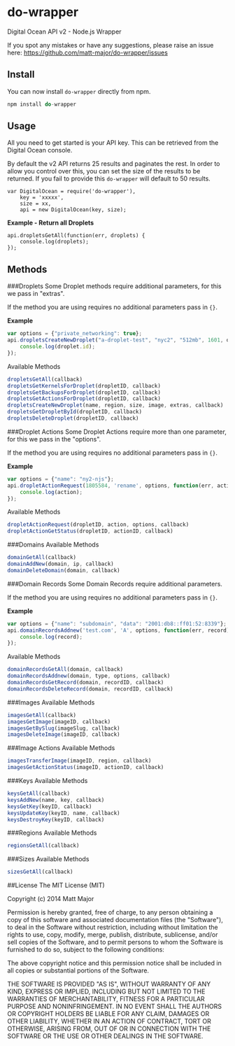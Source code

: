 do-wrapper
==========
Digital Ocean API v2 - Node.js Wrapper

If you spot any mistakes or have any suggestions, please raise an issue here:
https://github.com/matt-major/do-wrapper/issues

## Install
You can now install ```do-wrapper``` directly from npm.

```js
npm install do-wrapper
```

## Usage
All you need to get started is your API key. This can be retrieved from the Digital Ocean console.

By default the v2 API returns 25 results and paginates the rest. In order to allow you control over this, you can set the size of the results to be returned. If you fail to provide this ```do-wrapper``` will default to 50 results.

```
var DigitalOcean = require('do-wrapper'),
    key = 'xxxxx',
    size = xx,
	api = new DigitalOcean(key, size);
```

**Example - Return all Droplets**
```
api.dropletsGetAll(function(err, droplets) {
    console.log(droplets);
});
```

## Methods
###Droplets
Some Droplet methods require additional parameters, for this we pass in "extras".

If the method you are using requires no additional parameters pass in ```{}```.

**Example**
```js
var options = {"private_networking": true};
api.dropletsCreateNewDroplet("a-droplet-test", "nyc2", "512mb", 1601, options, function(err, droplet) {
    console.log(droplet.id);
});
```

Available Methods
```js
dropletsGetAll(callback)
dropletsGetKernelsForDroplet(dropletID, callback)
dropletsGetBackupsForDroplet(dropletID, callback)
dropletsGetActionsForDroplet(dropletID, callback)
dropletsCreateNewDroplet(name, region, size, image, extras, callback)
dropletsGetDropletById(dropletID, callback)
dropletsDeleteDroplet(dropletID, callback)
```
###Droplet Actions
Some Droplet Actions require more than one parameter, for this we pass in the "options".

If the method you are using requires no additional parameters pass in ```{}```.

**Example**
```js
var options = {"name": "ny2-njs"};
api.dropletActionRequest(1805584, 'rename', options, function(err, action) {
    console.log(action);
});
```
Available Methods
```js
dropletActionRequest(dropletID, action, options, callback)
dropletActionGetStatus(dropletID, actionID, callback)
```
###Domains
Available Methods
```js
domainGetAll(callback)
domainAddNew(domain, ip, callback)
domainDeleteDomain(domain, callback)
```
###Domain Records
Some Domain Records require additional parameters.

If the method you are using requires no additional parameters pass in ```{}```.

**Example**
```js
var options = {"name": "subdomain", "data": "2001:db8::ff01:52:8339"};
api.domainRecordsAddnew('test.com', 'A', options, function(err, record) {
    console.log(record);
});
```
Available Methods
```js
domainRecordsGetAll(domain, callback)
domainRecordsAddnew(domain, type, options, callback)
domainRecordsGetRecord(domain, recordID, callback)
domainRecordsDeleteRecord(domain, recordID, callback)
```
###Images
Available Methods
```js
imagesGetAll(callback)
imagesGetImage(imageID, callback)
imagesGetBySlug(imageSlug, callback)
imagesDeleteImage(imageID, callback)
```
###Image Actions
Available Methods
```js
imagesTransferImage(imageID, region, callback)
imagesGetActionStatus(imageID, actionID, callback)
```
###Keys
Available Methods
```js
keysGetAll(callback)
keysAddNew(name, key, callback)
keysGetKey(keyID, callback)
keysUpdateKey(keyID, name, callback)
keysDestroyKey(keyID, callback)
```
###Regions
Available Methods
```js
regionsGetAll(callback)
```
###Sizes
Available Methods
```js
sizesGetAll(callback)
```

##License
The MIT License (MIT)

Copyright (c) 2014 Matt Major

Permission is hereby granted, free of charge, to any person obtaining a copy
of this software and associated documentation files (the "Software"), to deal
in the Software without restriction, including without limitation the rights
to use, copy, modify, merge, publish, distribute, sublicense, and/or sell
copies of the Software, and to permit persons to whom the Software is
furnished to do so, subject to the following conditions:

The above copyright notice and this permission notice shall be included in all
copies or substantial portions of the Software.

THE SOFTWARE IS PROVIDED "AS IS", WITHOUT WARRANTY OF ANY KIND, EXPRESS OR
IMPLIED, INCLUDING BUT NOT LIMITED TO THE WARRANTIES OF MERCHANTABILITY,
FITNESS FOR A PARTICULAR PURPOSE AND NONINFRINGEMENT. IN NO EVENT SHALL THE
AUTHORS OR COPYRIGHT HOLDERS BE LIABLE FOR ANY CLAIM, DAMAGES OR OTHER
LIABILITY, WHETHER IN AN ACTION OF CONTRACT, TORT OR OTHERWISE, ARISING FROM,
OUT OF OR IN CONNECTION WITH THE SOFTWARE OR THE USE OR OTHER DEALINGS IN THE
SOFTWARE.
